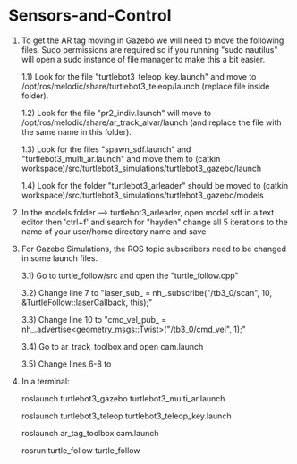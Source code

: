 # Sensors-and-Control
   
1. To get the AR tag moving in Gazebo we will need to move the following files. Sudo permissions are required so if you running "sudo nautilus" will open a sudo instance of file manager to make this a bit easier.
   
   1.1)
   Look for the file "turtlebot3\_teleop\_key.launch" and move to /opt/ros/melodic/share/turtlebot3_teleop/launch (replace file inside folder).
   
   1.2)
   Look for the file "pr2\_indiv.launch" will move to /opt/ros/melodic/share/ar\_track\_alvar/launch (and replace the file with the same name in this folder).
   
   1.3)
   Look for the files "spawn\_sdf.launch" and "turtlebot3\_multi\_ar.launch" and move them to (catkin workspace)/src/turtlebot3\_simulations/turtlebot3_gazebo/launch

   
   1.4)
   Look for the folder "turtlebot3\_arleader" should be moved to (catkin workspace)/src/turtlebot3\_simulations/turtlebot3_gazebo/models

   
2. In the models folder --> turtlebot3_arleader, open model.sdf in a text editor then
   'ctrl+f' and search for "hayden" change all 5 iterations to the name of your user/home directory name and save 

3. For Gazebo Simulations, the ROS topic subscribers need to be changed in some launch files.

   3.1) Go to turtle\_follow/src and open the "turtle_follow.cpp"

   3.2) Change line 7 to "laser_sub_ = nh\_.subscribe("/tb3_0/scan", 10, &TurtleFollow::laserCallback, this);"

   3.3) Change line 10 to "cmd\_vel\_pub_ = nh\_.advertise<geometry_msgs::Twist>("/tb3\_0/cmd_vel", 1);"

   3.4) Go to ar\_track_toolbox and open cam.launch

   3.5) Change lines 6-8 to <arg name="cam_image_topic" default="/tb3_0/camera/rgb/image_raw" />
	<arg name="cam_info_topic" default="/tb3_0/camera/rgb/camera_info" />
	<arg name="output_frame" default="/tb3_0/camera_rgb_optical_frame" />


4. In a terminal: 

   roslaunch turtlebot3\_gazebo turtlebot3\_multi_ar.launch

   roslaunch turtlebot3\_teleop turtlebot3\_teleop_key.launch 

   roslaunch ar\_tag_toolbox cam.launch
  
   rosrun turtle\_follow turtle_follow

                  

